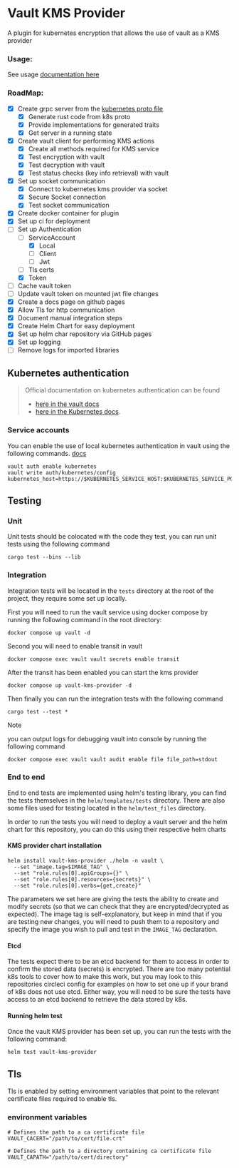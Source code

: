 # Vault KMS Provider

A plugin for kubernetes encryption that allows the use of vault as a KMS provider

### Usage:

See usage [documentation here](https://vault-kms-provider.io/)

### RoadMap:
- [x] Create grpc server from the [kubernetes proto file](https://kubernetes.io/docs/tasks/administer-cluster/kms-provider/#developing-a-kms-plugin-gRPC-server-kms-v2)
    - [x] Generate rust code from k8s proto
    - [x] Provide implementations for generated traits
    - [x] Get server in a running state
- [x] Create vault client for performing KMS actions
    - [x] Create all methods required for KMS service
    - [x] Test encryption with vault
    - [x] Test decryption with vault
    - [x] Test status checks (key info retrieval) with vault
- [x] Set up socket communication
    - [x] Connect to kubernetes kms provider via socket
    - [x] Secure Socket connection
    - [x] Test socket communication
- [x] Create docker container for plugin
- [x] Set up ci for deployment
- [ ] Set up Authentication
    - [ ] ServiceAccount
        - [x] Local
        - [ ] Client
        - [ ] Jwt
    - [ ] Tls certs
    - [x] Token
- [ ] Cache vault token
- [ ] Update vault token on mounted jwt file changes
- [x] Create a docs page on github pages
- [x] Allow Tls for http communication
- [x] Document manual integration steps
- [x] Create Helm Chart for easy deployment
- [x] Set up helm char repository via GitHub pages
- [x] Set up logging
- [ ] Remove logs for imported libraries

## Kubernetes authentication

> Official documentation on kubernetes authentication can be found
> - [here in the vault docs](https://developer.hashicorp.com/vault/docs/auth/kubernetes)
> - [here in the Kubernetes docs](https://kubernetes.io/docs/reference/access-authn-authz/authentication/#service-account-tokens).

### Service accounts

You can enable the use of local kubernetes authentication in vault using the following commands. [docs](https://developer.hashicorp.com/vault/docs/auth/kubernetes#use-local-service-account-token-as-the-reviewer-jwt)
```shell
vault auth enable kubernetes
vault write auth/kubernetes/config kubernetes_host=https://$KUBERNETES_SERVICE_HOST:$KUBERNETES_SERVICE_PORT
```

## Testing

### Unit
Unit tests should be colocated with the code they test, you can run unit tests using the following command
```shell
cargo test --bins --lib
```

### Integration
Integration tests will be located in the `tests` directory at the root of the project, they require some set up locally.

First you will need to run the vault service using docker compose by running the following command in the root directory:
```shell
docker compose up vault -d
```

Second you will need to enable transit in vault
```shell
docker compose exec vault vault secrets enable transit
```

After the transit has been enabled you can start the kms provider
```shell
docker compose up vault-kms-provider -d
```

Then finally you can run the integration tests with the following command
```shell
cargo test --test *
```

> [!NOTE]
> you can output logs for debugging vault into console by running the following command
> ```shell
> docker compose exec vault vault audit enable file file_path=stdout
> ```

### End to end
End to end tests are implemented using helm's testing library, you can find the tests themselves in the `helm/templates/tests` directory. There are also some files used for testing located in the `helm/test_files` directory.

In order to run the tests you will need to deploy a vault server and the helm chart for this repository, you can do this using their respective helm charts

#### KMS provider chart installation
```shell
helm install vault-kms-provider ./helm -n vault \
  --set "image.tag=$IMAGE_TAG" \
  --set "role.rules[0].apiGroups={}" \
  --set "role.rules[0].resources={secrets}" \
  --set "role.rules[0].verbs={get,create}"
```
The parameters we set here are giving the tests the ability to create and modify secrets (so that we can check that they are encrypted/decrypted as expected). The image tag is self-explanatory, but keep in mind that if you are testing new changes, you will need to push them to a repository and specify the image you wish to pull and test in the `IMAGE_TAG` declaration.

#### Etcd
The tests expect there to be an etcd backend for them to access in order to confirm the stored data (secrets) is encrypted. There are too many potential k8s tools to cover how to make this work, but you may look to this repositories circleci config for examples on how to set one up if your brand of k8s does not use etcd. Either way, you will need to be sure the tests have access to an etcd backend to retrieve the data stored by k8s.

#### Running helm test

Once the vault KMS provider has been set up, you can run the tests with the following command:
```shell
helm test vault-kms-provider
```

## Tls

Tls is enabled by setting environment variables that point to the relevant certificate files required to enable tls.

###  environment variables

```shell
# Defines the path to a ca certificate file
VAULT_CACERT="/path/to/cert/file.crt"

# Defines the path to a directory containing ca certificate file
VAULT_CAPATH="/path/to/cert/directory"
```